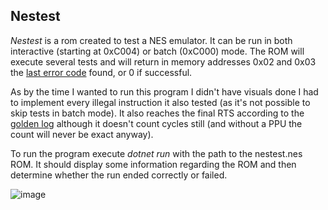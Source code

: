 ## Nestest

_Nestest_ is a rom created to test a NES emulator. It can be run in both interactive (starting at 0xC004) or batch (0xC000) mode. The ROM will execute several tests and will return in memory addresses 0x02 and 0x03 the [last error code](http://www.qmtpro.com/~nes/misc/nestest.txt) found, or 0 if successful.

As by the time I wanted to run this program I didn't have visuals done I had to implement every illegal instruction it also tested (as it's not possible to skip tests in batch mode). It also reaches the final RTS according to the [golden log](https://www.qmtpro.com/~nes/misc/nestest.log) although it doesn't count cycles still (and without a PPU the count will never be exact anyway).

To run the program execute _dotnet run_ with the path to the nestest.nes ROM. It should display some information regarding the ROM and then determine whether the run ended correctly or failed.

![image](https://github.com/rpgrca/NesCs/assets/15602473/e2c47300-659e-42a8-a217-01dd87ac60cf)
